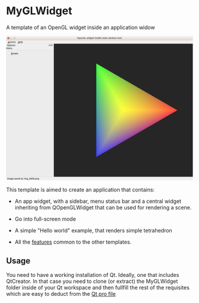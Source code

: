 # MyGLWidget
A template of an OpenGL widget inside an application widow

![Workspace](../img/mainwindow.png)

This template is aimed to create an application that
contains:

* An app widget, with a sidebar, menu status bar and a
  central widget inheriting from QOpenGLWidget that can
  be used for rendering a scene.

* Go into full-screen mode

* A simple "Hello world" example, that renders simple tetrahedron

* All the [features](../README.md) common to the other templates.

## Usage

You need to have a working installation of Qt. Ideally, one that includes QtCreator. In that case you need to clone (or extract) the MyGLWidget folder inside of your Qt workspace and then
fullfill the rest of the requisites which are easy to deduct from the [Qt pro file](MyGLWidget.pro)
